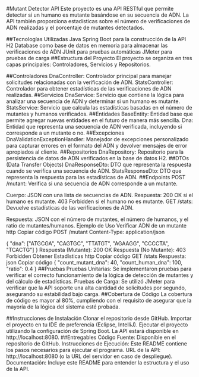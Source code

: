 #Mutant Detector API
Este proyecto es una API RESTful que permite detectar si un humano es mutante basándose en su secuencia de ADN. La API también proporciona estadísticas sobre el número de verificaciones de ADN realizadas y el porcentaje de mutantes detectados.

##Tecnologías Utilizadas
Java
Spring Boot para la construcción de la API
H2 Database como base de datos en memoria para almacenar las verificaciones de ADN
JUnit para pruebas automáticas
JMeter para pruebas de carga
##Estructura del Proyecto
El proyecto se organiza en tres capas principales: Controladores, Servicios y Repositorios.

##Controladores
DnaController: Controlador principal para manejar solicitudes relacionadas con la verificación de ADN.
StatsController: Controlador para obtener estadísticas de las verificaciones de ADN realizadas.
##Servicios
DnaService: Servicio que contiene la lógica para analizar una secuencia de ADN y determinar si un humano es mutante.
StatsService: Servicio que calcula las estadísticas basadas en el número de mutantes y humanos verificados.
##Entidades
BaseEntity: Entidad base que permite agregar nuevas entidades en el futuro de manera más sencilla.
Dna: Entidad que representa una secuencia de ADN verificada, incluyendo si corresponde a un mutante o no.
##Excepciones
DnaValidationExceptionHandler: Manejador de excepciones personalizado para capturar errores en el formato del ADN y devolver mensajes de error apropiados al cliente.
##Repositorios
DnaRepository: Repositorio para la persistencia de datos de ADN verificados en la base de datos H2.
##DTOs (Data Transfer Objects)
DnaResponseDto: DTO que representa la respuesta cuando se verifica una secuencia de ADN.
StatsResponseDto: DTO que representa la respuesta para las estadísticas de ADN.
##Endpoints
POST /mutant: Verifica si una secuencia de ADN corresponde a un mutante.

Cuerpo: JSON con una lista de secuencias de ADN.
Respuesta:
200 OK si el humano es mutante.
403 Forbidden si el humano no es mutante.
GET /stats: Devuelve estadísticas de las verificaciones de ADN.

Respuesta: JSON con el número de mutantes, el número de humanos, y el ratio de mutantes/humanos.
Ejemplo de Uso
Verificar ADN de un mutante
http
Copiar código
POST /mutant
Content-Type: application/json

{
  "dna": ["ATGCGA", "CAGTGC", "TTATGT", "AGAAGG", "CCCCTA", "TCACTG"]
}
Respuesta (Mutante): 200 OK
Respuesta (No Mutante): 403 Forbidden
Obtener Estadísticas
http
Copiar código
GET /stats
Respuesta:
json
Copiar código
{
  "count_mutant_dna": 40,
  "count_human_dna": 100,
  "ratio": 0.4
}
##Pruebas
Pruebas Unitarias: Se implementaron pruebas para verificar el correcto funcionamiento de la lógica de detección de mutantes y del cálculo de estadísticas.
Pruebas de Carga: Se utilizó JMeter para verificar que la API soporte una alta cantidad de solicitudes por segundo, asegurando su estabilidad bajo carga.
##Cobertura de Código
La cobertura de código es mayor al 80%, cumpliendo con el requisito de asegurar que la mayoría de la lógica del sistema esté probada.


##Instrucciones de Instalación
Clonar el repositorio desde GitHub.
Importar el proyecto en tu IDE de preferencia (Eclipse, IntelliJ).
Ejecutar el proyecto utilizando la configuración de Spring Boot.
La API estará disponible en http://localhost:8080.
##Entregables
Código Fuente: Disponible en el repositorio de GitHub.
Instrucciones de Ejecución: Este README contiene los pasos necesarios para ejecutar el programa.
URL de la API: http://localhost:8080 (o la URL del servidor en caso de despliegue).
Documentación: Incluye este README para entender la estructura y el uso de la API.

